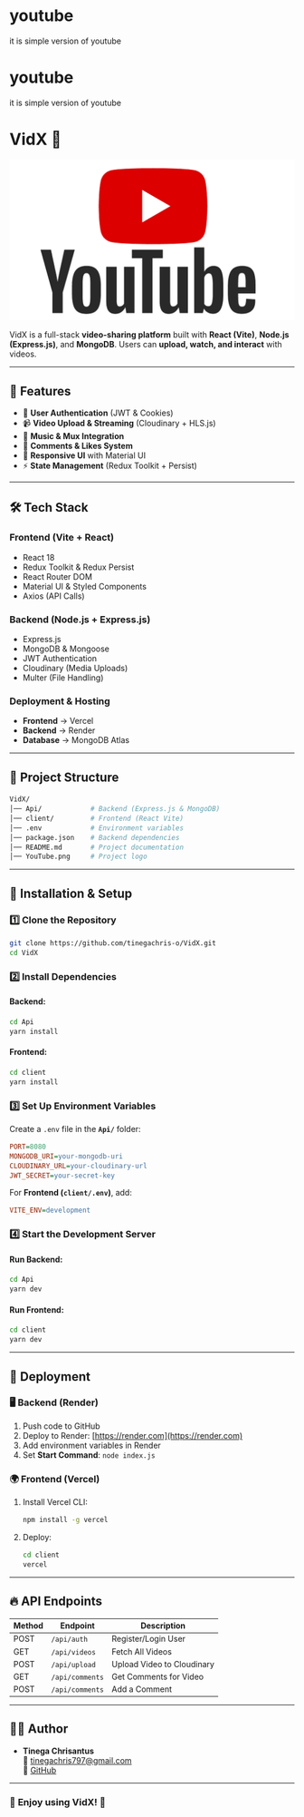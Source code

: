 
# youtube
it is simple version of youtube

# youtube
it is simple version of youtube

# VidX 🎥

![VidX Logo](./YouTube.png)

VidX is a full-stack **video-sharing platform** built with **React (Vite)**, **Node.js (Express.js)**, and **MongoDB**. Users can **upload, watch, and interact** with videos.

---

## 🚀 Features
- 🔐 **User Authentication** (JWT & Cookies)
- 📹 **Video Upload & Streaming** (Cloudinary + HLS.js)
- 🎵 **Music & Mux Integration**
- 💬 **Comments & Likes System**
- 🎨 **Responsive UI** with Material UI
- ⚡ **State Management** (Redux Toolkit + Persist)

---

## 🛠 Tech Stack

### **Frontend (Vite + React)**
- React 18
- Redux Toolkit & Redux Persist
- React Router DOM
- Material UI & Styled Components
- Axios (API Calls)

### **Backend (Node.js + Express.js)**
- Express.js
- MongoDB & Mongoose
- JWT Authentication
- Cloudinary (Media Uploads)
- Multer (File Handling)

### **Deployment & Hosting**
- **Frontend** → Vercel
- **Backend** → Render
- **Database** → MongoDB Atlas

---

## 📂 Project Structure
```bash
VidX/
│── Api/            # Backend (Express.js & MongoDB)
│── client/         # Frontend (React Vite)
│── .env            # Environment variables
│── package.json    # Backend dependencies
│── README.md       # Project documentation
│── YouTube.png     # Project logo
```

---

## 🚀 Installation & Setup

### **1️⃣ Clone the Repository**
```sh
git clone https://github.com/tinegachris-o/VidX.git
cd VidX
```

### **2️⃣ Install Dependencies**
#### **Backend:**
```sh
cd Api
yarn install
```
#### **Frontend:**
```sh
cd client
yarn install
```

### **3️⃣ Set Up Environment Variables**
Create a `.env` file in the **`Api/`** folder:
```ini
PORT=8080
MONGODB_URI=your-mongodb-uri
CLOUDINARY_URL=your-cloudinary-url
JWT_SECRET=your-secret-key
```

For **Frontend (`client/.env`)**, add:
```ini
VITE_ENV=development
```

### **4️⃣ Start the Development Server**
#### **Run Backend:**
```sh
cd Api
yarn dev
```
#### **Run Frontend:**
```sh
cd client
yarn dev
```

---

## 🚀 Deployment

### **🖥 Backend (Render)**
1. Push code to GitHub
2. Deploy to Render: [https://render.com](https://render.com)
3. Add environment variables in Render
4. Set **Start Command**: `node index.js`

### **🌍 Frontend (Vercel)**
1. Install Vercel CLI:
   ```sh
   npm install -g vercel
   ```
2. Deploy:
   ```sh
   cd client
   vercel
   ```

---

## 🔥 API Endpoints

| Method | Endpoint          | Description              |
|--------|------------------|--------------------------|
| POST   | `/api/auth`      | Register/Login User      |
| GET    | `/api/videos`    | Fetch All Videos        |
| POST   | `/api/upload`    | Upload Video to Cloudinary |
| GET    | `/api/comments`  | Get Comments for Video   |
| POST   | `/api/comments`  | Add a Comment           |

---

## 👨‍💻 Author
- **Tinega Chrisantus**  
  📧 [tinegachris797@gmail.com](mailto:tinegachris797@gmail.com)  
  🔗 [GitHub](https://github.com/tinegachris-o)

---

### 🎉 **Enjoy using VidX!** 🚀

